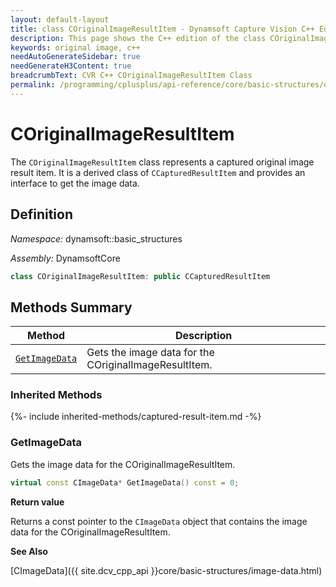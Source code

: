 ```yaml
---
layout: default-layout
title: class COriginalImageResultItem - Dynamsoft Capture Vision C++ Edition API Reference
description: This page shows the C++ edition of the class COriginalImageResultItem in Dynamsoft Capture Vision Router Module.
keywords: original image, c++
needAutoGenerateSidebar: true
needGenerateH3Content: true
breadcrumbText: CVR C++ COriginalImageResultItem Class
permalink: /programming/cplusplus/api-reference/core/basic-structures/original-image-result-item.html
---
```


# COriginalImageResultItem

The `COriginalImageResultItem` class represents a captured original image result item. It is a derived class of `CCapturedResultItem` and provides an interface to get the image data.

## Definition

*Namespace:* dynamsoft::basic_structures

*Assembly:* DynamsoftCore

```cpp
class COriginalImageResultItem: public CCapturedResultItem
```

## Methods Summary

| Method                          | Description                                      |
| ------------------------------- | ------------------------------------------------ |
| [`GetImageData`](#getimagedata) | Gets the image data for the COriginalImageResultItem. |

### Inherited Methods

{%- include inherited-methods/captured-result-item.md -%}

### GetImageData

Gets the image data for the COriginalImageResultItem.

```cpp
virtual const CImageData* GetImageData() const = 0;
```

**Return value**

Returns a const pointer to the `CImageData` object that contains the image data for the COriginalImageResultItem.

**See Also**

[CImageData]({{ site.dcv_cpp_api }}core/basic-structures/image-data.html)

